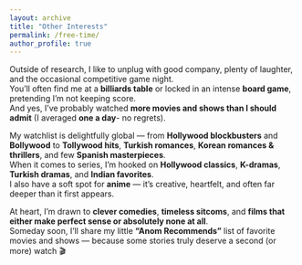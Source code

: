 ```yaml
---
layout: archive
title: "Other Interests"
permalink: /free-time/
author_profile: true
---
```



Outside of research, I like to unplug with good company, plenty of laughter, and the occasional competitive game night.  
You’ll often find me at a **billiards table** or locked in an intense **board game**, pretending I’m not keeping score.  
And yes, I’ve probably watched **more movies and shows than I should admit** (I averaged **one a day**-  no regrets).  

My watchlist is delightfully global — from **Hollywood blockbusters** and **Bollywood** to **Tollywood hits**, **Turkish romances**, **Korean romances & thrillers**, and few **Spanish masterpieces**.  
When it comes to series, I’m hooked on **Hollywood classics**, **K-dramas**, **Turkish dramas**, and **Indian favorites**.  
I also have a soft spot for **anime** — it’s creative, heartfelt, and often far deeper than it first appears.  

At heart, I’m drawn to **clever comedies**, **timeless sitcoms**, and **films that either make perfect sense or absolutely none at all**.  
Someday soon, I’ll share my little **“Anom Recommends”** list of favorite movies and shows — because some stories truly deserve a second (or more) watch 🎬


